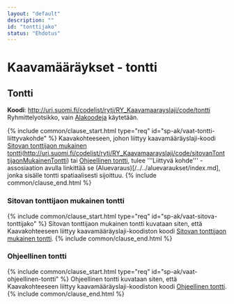```yaml
---
layout: "default"
description: ""
id: "tonttijako"
status: "Ehdotus"
---
```

# Kaavamääräykset - tontti

## Tontti
**Koodi**: <http://uri.suomi.fi/codelist/rytj/RY_Kaavamaarayslaji/code/tontti>
Ryhmittelyotsikko, vain [Alakoodeja](https://tietomallit.ymparisto.fi/kaavatiedot/dev/looginenmalli/elinkaarisaannot.html#elinkaari-vaat-alakoodi-maar) käytetään.

{% include common/clause_start.html type="req" id="sp-ak/vaat-tontti-liittyvakohde" %}
Kaavakohteeseen, johon liittyy kaavamääräyslaji-koodi [Sitovan tonttijaon mukainen tontti](<http://uri.suomi.fi/codelist/rytj/RY_Kaavamaarayslaji/code/sitovanTonttijaonMukainenTontti>)(http://uri.suomi.fi/codelist/rytj/RY_Kaavamaarayslaji/code/sitovanTonttijaonMukainenTontti) tai [Ohjeellinen tontti](<http://uri.suomi.fi/codelist/rytj/RY_Kaavamaarayslaji/code/ohjeellinenTontti>), tulee '''Liittyvä kohde''' -assosiaation avulla linkittää se (Aluevaraus)[/../../aluevaraukset/index.md], jonka sisälle tontti spatiaalisesti sijoittuu.
{% include common/clause_end.html %}

### Sitovan tonttijaon mukainen tontti
{% include common/clause_start.html type="req" id="sp-ak/vaat-sitova-tonttijako" %}
Sitovan tonttijaon mukainen tontti kuvataan siten, että Kaavakohteeseen liittyy kaavamääräyslaji-koodiston koodi [Sitovan tonttijaon mukainen tontti](<http://uri.suomi.fi/codelist/rytj/RY_Kaavamaarayslaji/code/sitovanTonttijaonMukainenTontti>).
{% include common/clause_end.html %}

### Ohjeellinen tontti
{% include common/clause_start.html type="req" id="sp-ak/vaat-ohjeellinen-tontti" %}
Ohjeellinen tontti kuvataan siten, että Kaavakohteeseen liittyy kaavamääräyslaji-koodiston koodi [Ohjeellinen tontti](<http://uri.suomi.fi/codelist/rytj/RY_Kaavamaarayslaji/code/ohjeellinenTontti>).
{% include common/clause_end.html %}